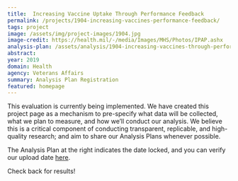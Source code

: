 ```yaml
---
title:  Increasing Vaccine Uptake Through Performance Feedback
permalink: /projects/1904-increasing-vaccines-performance-feedback/
tags: project
image: /assets/img/project-images/1904.jpg
image-credit: https://health.mil/-/media/Images/MHS/Photos/IPAP.ashx
analysis-plan: /assets/analysis/1904-increasing-vaccines-through-performance-feedback.pdf
abstract: 
year: 2019  
domain: Health
agency: Veterans Affairs
summary: Analysis Plan Registration
featured: homepage
---
```

This evaluation is currently being implemented. We have created this project page as a mechanism to pre-specify what data will be collected, what we plan to measure, and how we’ll conduct our analysis. We believe this is a critical component of conducting transparent, replicable, and high-quality research; and aim to share our Analysis Plans whenever possible.


The Analysis Plan at the right indicates the date locked, and you can verify our upload date <a href="https://github.com/gsa-oes/office-of-evaluation-sciences/commits/master/assets/analysis/1904-increasing-vaccines-through-performance-feedback.pdf">here</a>. 


Check back for results!
